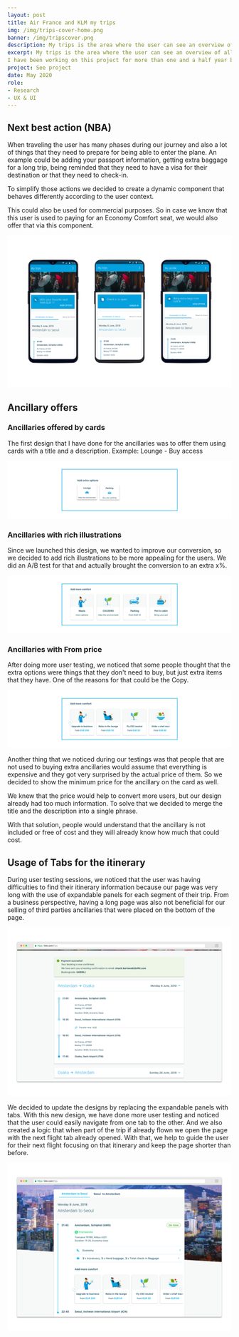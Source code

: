 ```yaml
---
layout: post
title: Air France and KLM my trips
img: /img/trips-cover-home.png
banner: /img/tripscover.png
description: My trips is the area where the user can see an overview of all of their future trips and past trips. 
excerpt: My trips is the area where the user can see an overview of all of their future trips and past trips. They can also see all the details of a specific trip, being able to see their full itinerary, select their meals, buy extra ancillaries, add their passenger passport and visa information, request an invoice and so many other actions that are available at this page. 
I have been working on this project for more than one and a half year but I would like to highlight 3 features.
project: See project
date: May 2020
role:
- Research
- UX & UI
---
```


## Next best action (NBA)

When traveling the user has many phases during our journey and also a lot of things that they need to prepare for being able to enter the plane. An example could be adding your passport information, getting extra baggage for a long trip, being reminded that they need to have a visa for their destination or that they need to check-in. 

To simplify those actions we decided to create a dynamic component that behaves differently according to the user context.

This could also be used for commercial purposes. So in case we know that this user is used to paying for an Economy Comfort seat, we would also offer that via this component. 

![content](/img/NBA.png)

## Ancillary offers


### Ancillaries offered by cards 

The first design that I have done for the ancillaries was to offer them using cards with a title and a description. Example: Lounge - Buy access 

![content](/img/AncillaryV1.jpg)

### Ancillaries with rich illustrations 

Since we launched this design, we wanted to improve our conversion, so we decided to add rich illustrations to be more appealing for the users. We did an A/B test for that and actually brought the conversion to an extra x%. 

![content](/img/AncillaryV2.jpg)

### Ancillaries with From price 

After doing more user testing, we noticed that some people thought that the extra options were things that they don't need to buy, but just extra items that they have. One of the reasons for that could be the Copy. 

![content](/img/AncillaryV3.jpg)

Another thing that we noticed during our testings was that people that are not used to buying extra ancillaries would assume that everything is expensive and they got very surprised by the actual price of them. So we decided to show the minimum price for the ancillary on the card as well.

We knew that the price would help to convert more users, but our design already had too much information. To solve that we decided to merge the title and the description into a single phrase.

With that solution, people would understand that the ancillary is not included or free of cost and they will already know how much that could cost. 

## Usage of Tabs for the itinerary 

During user testing sessions, we noticed that the user was having difficulties to find their itinerary information because our page was very long with the use of expandable panels for each segment of their trip. From a business perspective, having a long page was also not beneficial for our selling of third parties ancillaries that were placed on the bottom of the page. 

![content](/img/expansionpanel.png)

We decided to update the designs by replacing the expandable panels with tabs. With this new design, we have done more user testing and noticed that the user could easily navigate from one tab to the other. And we also created a logic that when part of the trip if already flown we open the page with the next flight tab already opened. With that, we help to guide the user for their next flight focusing on that itinerary and keep the page shorter than before.

![content](/img/tabs.png)